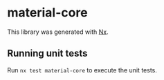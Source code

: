 # material-core

This library was generated with [Nx](https://nx.dev).

## Running unit tests

Run `nx test material-core` to execute the unit tests.
